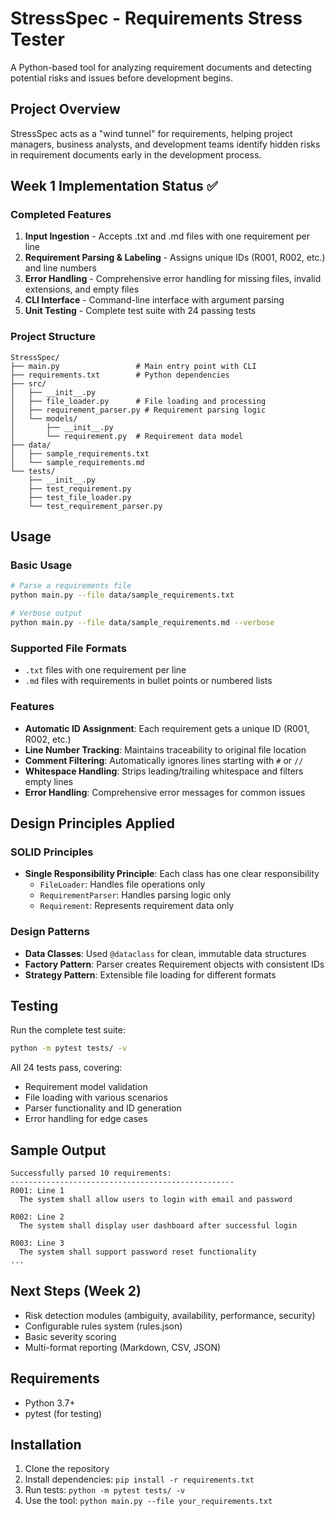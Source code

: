 # StressSpec - Requirements Stress Tester

A Python-based tool for analyzing requirement documents and detecting potential risks and issues before development begins.

## Project Overview

StressSpec acts as a "wind tunnel" for requirements, helping project managers, business analysts, and development teams identify hidden risks in requirement documents early in the development process.

## Week 1 Implementation Status ✅

### Completed Features

1. **Input Ingestion** - Accepts .txt and .md files with one requirement per line
2. **Requirement Parsing & Labeling** - Assigns unique IDs (R001, R002, etc.) and line numbers
3. **Error Handling** - Comprehensive error handling for missing files, invalid extensions, and empty files
4. **CLI Interface** - Command-line interface with argument parsing
5. **Unit Testing** - Complete test suite with 24 passing tests

### Project Structure

```
StressSpec/
├── main.py                 # Main entry point with CLI
├── requirements.txt        # Python dependencies
├── src/
│   ├── __init__.py
│   ├── file_loader.py      # File loading and processing
│   ├── requirement_parser.py # Requirement parsing logic
│   └── models/
│       ├── __init__.py
│       └── requirement.py  # Requirement data model
├── data/
│   ├── sample_requirements.txt
│   └── sample_requirements.md
└── tests/
    ├── __init__.py
    ├── test_requirement.py
    ├── test_file_loader.py
    └── test_requirement_parser.py
```

## Usage

### Basic Usage

```bash
# Parse a requirements file
python main.py --file data/sample_requirements.txt

# Verbose output
python main.py --file data/sample_requirements.md --verbose
```

### Supported File Formats

- `.txt` files with one requirement per line
- `.md` files with requirements in bullet points or numbered lists

### Features

- **Automatic ID Assignment**: Each requirement gets a unique ID (R001, R002, etc.)
- **Line Number Tracking**: Maintains traceability to original file location
- **Comment Filtering**: Automatically ignores lines starting with `#` or `//`
- **Whitespace Handling**: Strips leading/trailing whitespace and filters empty lines
- **Error Handling**: Comprehensive error messages for common issues

## Design Principles Applied

### SOLID Principles

- **Single Responsibility Principle**: Each class has one clear responsibility
  - `FileLoader`: Handles file operations only
  - `RequirementParser`: Handles parsing logic only
  - `Requirement`: Represents requirement data only

### Design Patterns

- **Data Classes**: Used `@dataclass` for clean, immutable data structures
- **Factory Pattern**: Parser creates Requirement objects with consistent IDs
- **Strategy Pattern**: Extensible file loading for different formats

## Testing

Run the complete test suite:

```bash
python -m pytest tests/ -v
```

All 24 tests pass, covering:
- Requirement model validation
- File loading with various scenarios
- Parser functionality and ID generation
- Error handling for edge cases

## Sample Output

```
Successfully parsed 10 requirements:
--------------------------------------------------
R001: Line 1
  The system shall allow users to login with email and password

R002: Line 2
  The system shall display user dashboard after successful login

R003: Line 3
  The system shall support password reset functionality
...
```

## Next Steps (Week 2)

- Risk detection modules (ambiguity, availability, performance, security)
- Configurable rules system (rules.json)
- Basic severity scoring
- Multi-format reporting (Markdown, CSV, JSON)

## Requirements

- Python 3.7+
- pytest (for testing)

## Installation

1. Clone the repository
2. Install dependencies: `pip install -r requirements.txt`
3. Run tests: `python -m pytest tests/ -v`
4. Use the tool: `python main.py --file your_requirements.txt`

